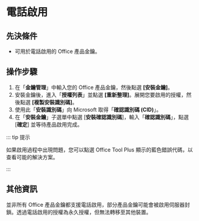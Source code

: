 # 電話啟用

## 先決條件

- 可用於電話啟用的 Office 產品金鑰。

## 操作步驟

1. 在「**金鑰管理**」中輸入您的 Office 產品金鑰，然後點選 **[安裝金鑰]**。
2. 安裝金鑰後，進入「**授權列表**」並點選 **[重新整理]**。展開您要啟用的授權，然後點選 **[複製安裝識別碼]**。
3. 使用此「**安裝識別碼**」向 Microsoft 取得「**確認識別碼 (CID)**」。
4. 在「**安裝金鑰**」子選單中點選 [**安裝確認識別碼**]，輸入「**確認識別碼**」，點選 [**確定**] 並等待產品啟用完成。

::: tip 提示

如果啟用過程中出現問題，您可以點選 Office Tool Plus 顯示的藍色錯誤代碼，以查看可能的解決方案。

:::

## 其他資訊

並非所有 Office 產品金鑰都支援電話啟用，部分產品金鑰可能會被啟用伺服器封鎖。透過電話啟用的授權為永久授權，但無法轉移至其他裝置。